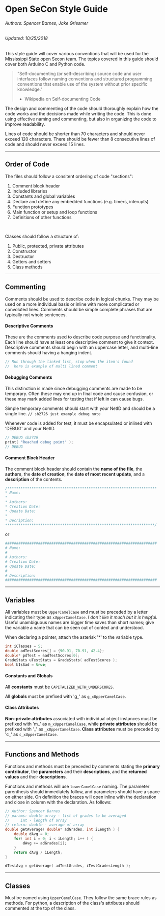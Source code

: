 # Open SeCon Style Guide
###### Authors: Spencer Barnes, Jake Griesmer
###### Updated: 10/25/2018


This style guide will cover various conventions that will be used for the Mississippi 
State open Secon team. The topics covered in this guide should cover both Arduino C and Python 
code.


> "Self-documenting (or self-describing) source code and user interfaces follow naming 
> conventions and structured programming conventions that enable use of the system without 
> prior specific knowledge." 
> - Wikipedia on Self-documenting Code

The design and commenting of the code should thoroughly explain how the code works and the 
decisions made while writing the code. This is done using effective naming and commenting, but 
also in organizing the code to improve readability. 

Lines of code should be shorter than 70 characters and should never exceed 120 characters. There
should be fewer than 8 consecutive lines of code and should never exceed 15 lines.

___
## Order of Code
The files should follow a consitent ordering of code "sections":
1. Comment block header
2. Included libraries
3. Constants and global variables
4. Declare and define any embedded functions (e.g. timers, interupts)
5. Function prototypes
6. Main function or setup and loop functions
7. Definitions of other functions
<br/>

Classes should follow a structure of:
1. Public, protected, private attributes
2. Constructor
3. Destructor
4. Getters and setters
5. Class methods

___
## Commenting
Comments should be used to describe code in logical chunks. They may be used on a more individual
basis or inline with more complicated or convoluted lines. Comments should be simple complete 
phrases that are typically not whole sentences.

#### Descriptive Comments
These are the comments used to describe code purpose and functionality. Each line should have at
least one descriptive comment to give it context. Descriptive comments should begin with an 
uppercase letter, and multi-line comments should having a hanging indent.

```c++
// Run through the linked list, stop when the item's found
//	here is example of multi lined comment
```

#### Debugging Comments
This distinction is made since debugging comments are made to be
temporary. Often these may end up in final code and cause confusion, or these may mark added 
lines for testing that if left in can cause bugs.

Simple temporary comments should start with your NetID and should be a single line.
`// sb2726 just example debug note`

Whenever code is added for test, it must be encapsulated or inlined with 'DEBUG' and your NetID.

```c++
// DEBUG sb2726
print( "Reached debug point" );
// DEBUG 
``` 

#### Comment Block Header
The comment block header should contain the **name of the file**, the **authors**, the **date of 
creation**, the **date of most recent update**, and a **description** of the contents.

```c++
/********************************************************************
* Name:
* 
* Authors:
* Creation Date:
* Update Date:
* 
* Decription:
********************************************************************/
```
or
```python
#####################################################################
# Name:
# 
# Authors:
# Creation Date:
# Update Date:
# 
# Description:
#####################################################################
```

___
## Variables
All variables must be `UpperCamelCase` and must be preceded by a letter indicating 
their type as `xUpperCamelCase`. *I don't like it much but it is helpful.* Useful unambiguous 
names are bigger time saves than short names; give the variable a name that can be seen out of 
context and understood.

When declaring a pointer, attach the asterisk '*' to the variable type.

```c++
int iClasses = 5;
double adTestScores[] = {90.91, 70.91, 42.4};
double* pdTest = &adTestScores[0];
GradeStats uTestStats = GradeStats( adTestScores );
bool bIsSad = true;
```

#### Constants and Globals
All **constants** must be `CAPITALIZED_WITH_UNDERSCORES`.

All **globals** must be prefixed with 'g\_' as `g_xUpperCamelCase`.

#### Class Attributes
**Non-private attributes** associated with individual object instances must be prefixed with 
'm\_' as `m_xUpperCamelCase`, while **private attributes** should be prefixed with '\_' as 
`_xUpperCamelCase`. **Class attributes** must be preceded by 'c\_' as `c_xUpperCamelCase`.

___
## Functions and Methods
Functions and methods must be preceded by comments stating the **primary contributor**, the 
**parameters** and their **descriptions**, and the **returned values** and their **descriptions**.

Functions and methods will use `lowerCamelCase` naming. The parameter parenthesis should 
immediately follow, and parameters should have a space on either side. On definition the braces 
will open inline with the declaration and close in column with the declaration. As follows:

```c++
// Author: Spencer Barnes
// params: double array - list of grades to be averaged
//	   int - length of array
// return: double - average of array
double getAverage( double* adGrades, int iLength ) {
    double dAvg = 0;
    for( int i = 0; i < iLength; i++ ) {
        dAvg += adGrades[i];
    }
    return dAvg / iLength;
}
```
```c++
dTestAvg = getAverage( adTestGrades, iTestGradesLength );
```

___
## Classes
Must be named using `UpperCamelCase`. They follow the same brace rules as methods. For python,
a description of the class's attributes should commented at the top of the class.